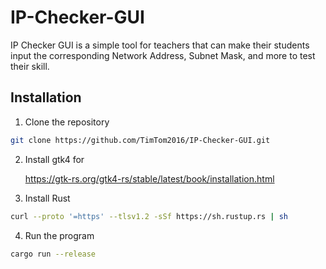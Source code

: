# IP-Checker-GUI
IP Checker GUI is a simple tool for teachers that can make their students input the corresponding Network Address, Subnet Mask, and more to test their skill.

## Installation
1. Clone the repository
```bash
git clone https://github.com/TimTom2016/IP-Checker-GUI.git
```
2. Install gtk4 for

   https://gtk-rs.org/gtk4-rs/stable/latest/book/installation.html

3.  Install Rust
```bash
curl --proto '=https' --tlsv1.2 -sSf https://sh.rustup.rs | sh
```

4. Run the program
```bash
cargo run --release
```
